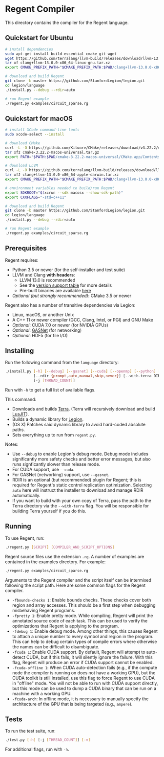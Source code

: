# Regent Compiler

This directory contains the compiler for the Regent language.

## Quickstart for Ubuntu

```bash
# install dependencies
sudo apt-get install build-essential cmake git wget
wget https://github.com/terralang/llvm-build/releases/download/llvm-13.0.0/clang+llvm-13.0.0-x86_64-linux-gnu.tar.xz
tar xf clang+llvm-13.0.0-x86_64-linux-gnu.tar.xz
export CMAKE_PREFIX_PATH="$CMAKE_PREFIX_PATH:$PWD/clang+llvm-13.0.0-x86_64-linux-gnu"

# download and build Regent
git clone -b master https://github.com/StanfordLegion/legion.git
cd legion/language
./install.py --debug --rdir=auto

# run Regent example
./regent.py examples/circuit_sparse.rg
```

## Quickstart for macOS

```bash
# install XCode command-line tools
sudo xcode-select --install

# download CMake
curl -L -O https://github.com/Kitware/CMake/releases/download/v3.22.2/cmake-3.22.2-macos-universal.tar.gz
tar xfz cmake-3.22.2-macos-universal.tar.gz
export PATH="$PATH:$PWD/cmake-3.22.2-macos-universal/CMake.app/Contents/bin"

# download LLVM
curl -L -O https://github.com/terralang/llvm-build/releases/download/llvm-13.0.0/clang+llvm-13.0.0-x86_64-apple-darwin.tar.xz
tar xfJ clang+llvm-13.0.0-x86_64-apple-darwin.tar.xz
export CMAKE_PREFIX_PATH="$CMAKE_PREFIX_PATH:$PWD/clang+llvm-13.0.0-x86_64-apple-darwin"

# environment variables needed to build/run Regent
export SDKROOT="$(xcrun --sdk macosx --show-sdk-path)"
export CXXFLAGS="-std=c++11"

# download and build Regent
git clone -b master https://github.com/StanfordLegion/legion.git
cd legion/language
./install.py --debug --rdir=auto

# run Regent example
./regent.py examples/circuit_sparse.rg
```

## Prerequisites

Regent requires:

  * Python 3.5 or newer (for the self-installer and test suite)
  * LLVM and Clang **with headers**:
      * LLVM 13.0 is recommended
      * See the [version support table](https://github.com/terralang/terra#supported-llvm-versions) for more details
      * Pre-built binaries are available [here](https://github.com/terralang/llvm-build/releases)
  * *Optional (but strongly recommended)*: CMake 3.5 or newer

Regent also has a number of transitive dependencies via Legion:

  * Linux, macOS, or another Unix
  * A C++ 11 or newer compiler (GCC, Clang, Intel, or PGI) and GNU Make
  * *Optional*: CUDA 7.0 or newer (for NVIDIA GPUs)
  * *Optional*: [GASNet](https://gasnet.lbl.gov/) (for networking)
  * *Optional*: HDF5 (for file I/O)

## Installing

Run the following command from the `language` directory:

```bash
./install.py [-h] [--debug] [--gasnet] [--cuda] [--openmp] [--python] [--hdf5]
             [--rdir {prompt,auto,manual,skip,never}] [--with-terra DIR]
             [-j [THREAD_COUNT]]
```

Run with `-h` to get a full list of available flags.

This command:

  * Downloads and builds [Terra](http://terralang.org/). (Terra will
    recursively download and build [LuaJIT](http://luajit.org/)).
  * Builds a dynamic library for [Legion](http://legion.stanford.edu/).
  * (OS X) Patches said dynamic library to avoid hard-coded absolute paths.
  * Sets everything up to run from `regent.py`.

Notes:

  * Use `--debug` to enable Legion's debug mode. Debug mode includes
    significantly more safety checks and better error messages, but
    also runs signficantly slower than release mode.
  * For CUDA support, use `--cuda`.
  * For GASNet (networking) support, use `--gasnet`.
  * RDIR is an optional (but recommended) plugin for Regent; this is
    required for Regent's static control replication
    optimization. Selecting `auto` here will instruct the installer to
    download and manage RDIR automatically.
  * If you want to build with your own copy of Terra, pass the path to
    the Terra directory via the `--with-terra` flag. You will be
    responsible for building Terra yourself if you do this.

## Running

To use Regent, run:

```bash
./regent.py [SCRIPT] [COMPILER_AND_SCRIPT_OPTIONS]
```

Regent source files use the extension `.rg`. A number of examples are
contained in the examples directory. For example:

```bash
./regent.py examples/circuit_sparse.rg
```

Arguments to the Regent compiler and the script itself can be
intermixed following the script path. Here are some common flags for
the Regent compiler.

  * `-fbounds-checks 1`: Enable bounds checks. These checks cover both
    region and array accesses. This should be a first step when
    debugging misbehaving Regent programs.
  * `-fpretty 1`: Enable pretty mode. While compiling, Regent will
    print the annotated source code of each task. This can be used to
    verify the optimizations that Regent is applying to the program.
  * `-fdebug 1`: Enable debug mode. Among other things, this causes
    Regent to attach a unique number to every symbol and region in the
    program. This can help to debug certain types of compile errors
    where otherwise the names can be difficult to disambiguate.
  * `-fcuda 1`: Enable CUDA support. By default, Regent will attempt
    to auto-detect CUDA, but if this fails, it will silently ignore
    the failure. With this flag, Regent will produce an error if CUDA
    support cannot be enabled.
  * `-fcuda-offline 1`: When CUDA auto-detection fails (e.g., if the
    compute node the compiler is running on does not have a working
    GPU), but the CUDA toolkit is still installed, use this flag to
    force Regent to use CUDA in "offline" mode. You will not be able
    to run with CUDA support directly, but this mode can be used to
    dump a CUDA binary that can be run on a machine with a working
    GPU.
  * `-fcuda-arch`: In offline mode, it is necessary to manually
    specify the architecture of the GPU that is being targeted (e.g.,
    `ampere`).

## Tests

To run the test suite, run:

```bash
./test.py [-h] [-j [THREAD_COUNT]] [-v]
```

For additional flags, run with `-h`.

